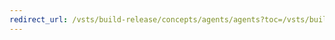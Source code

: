```yaml
---
redirect_url: /vsts/build-release/concepts/agents/agents?toc=/vsts/build-release/toc.json&bc=/vsts/build-release/breadcrumb/toc.json
---
```

